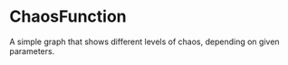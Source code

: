# ChaosFunction
A simple graph that shows different levels of chaos, depending on given parameters.

